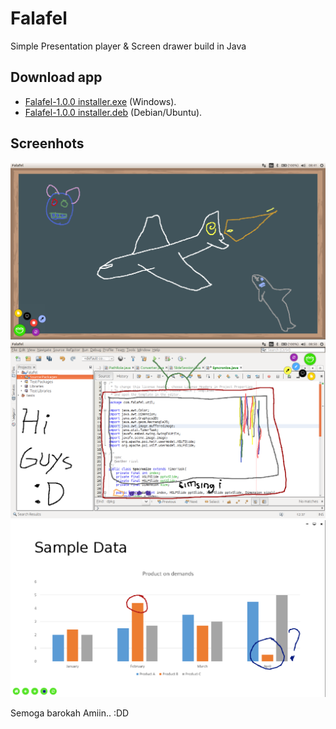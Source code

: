 # Falafel
  Simple Presentation player & Screen drawer build in Java

## Download app 
  - [Falafel-1.0.0 installer.exe](https://github.com/rizalmf/Falafel/raw/master/out/Falafel-1.0.0%20installer.exe) (Windows).
  - [Falafel-1.0.0 installer.deb](https://github.com/rizalmf/Falafel/raw/master/out/Falafel-1.0.0%20installer.deb) (Debian/Ubuntu).

## Screenhots
![1](1.png)
![2](2.png)
![3](3.png)

Semoga barokah
Amiin.. :DD
